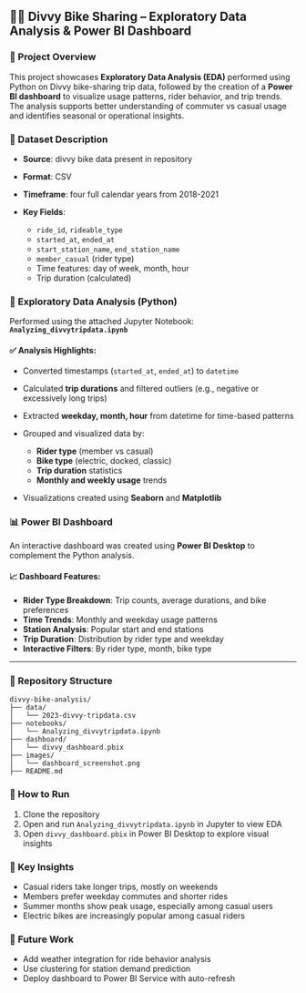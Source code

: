 ## 🚴‍♂️ Divvy Bike Sharing – Exploratory Data Analysis & Power BI Dashboard

### 📌 Project Overview

This project showcases **Exploratory Data Analysis (EDA)** performed using Python on Divvy bike-sharing trip data, followed by the creation of a **Power BI dashboard** to visualize usage patterns, rider behavior, and trip trends. The analysis supports better understanding of commuter vs casual usage and identifies seasonal or operational insights.

### 📂 Dataset Description

* **Source**: divvy bike data present in repository
* **Format**: CSV
* **Timeframe**: four full calendar years from 2018-2021
* **Key Fields**:

  * `ride_id`, `rideable_type`
  * `started_at`, `ended_at`
  * `start_station_name`, `end_station_name`
  * `member_casual` (rider type)
  * Time features: day of week, month, hour
  * Trip duration (calculated)



### 🧪 Exploratory Data Analysis (Python)

Performed using the attached Jupyter Notebook: **`Analyzing_divvytripdata.ipynb`**

#### ✅ Analysis Highlights:

* Converted timestamps (`started_at`, `ended_at`) to `datetime`
* Calculated **trip durations** and filtered outliers (e.g., negative or excessively long trips)
* Extracted **weekday, month, hour** from datetime for time-based patterns
* Grouped and visualized data by:

  * **Rider type** (member vs casual)
  * **Bike type** (electric, docked, classic)
  * **Trip duration** statistics
  * **Monthly and weekly usage** trends
* Visualizations created using **Seaborn** and **Matplotlib**



### 📊 Power BI Dashboard

An interactive dashboard was created using **Power BI Desktop** to complement the Python analysis.

#### 📈 Dashboard Features:

* **Rider Type Breakdown**: Trip counts, average durations, and bike preferences
* **Time Trends**: Monthly and weekday usage patterns
* **Station Analysis**: Popular start and end stations
* **Trip Duration**: Distribution by rider type and weekday
* **Interactive Filters**: By rider type, month, bike type

---

### 📁 Repository Structure

```
divvy-bike-analysis/
├── data/
│   └── 2023-divvy-tripdata.csv
├── notebooks/
│   └── Analyzing_divvytripdata.ipynb
├── dashboard/
│   └── divvy_dashboard.pbix
├── images/
│   └── dashboard_screenshot.png
├── README.md
```



### 📌 How to Run

1. Clone the repository
2. Open and run `Analyzing_divvytripdata.ipynb` in Jupyter to view EDA
3. Open `divvy_dashboard.pbix` in Power BI Desktop to explore visual insights


### 🧠 Key Insights

* Casual riders take longer trips, mostly on weekends
* Members prefer weekday commutes and shorter rides
* Summer months show peak usage, especially among casual users
* Electric bikes are increasingly popular among casual riders


### 🚀 Future Work

* Add weather integration for ride behavior analysis
* Use clustering for station demand prediction
* Deploy dashboard to Power BI Service with auto-refresh
